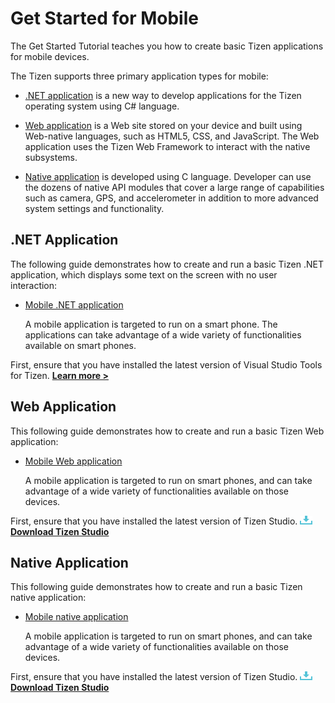 # Get Started for Mobile

The Get Started Tutorial teaches you how to create basic Tizen applications for mobile devices.

The Tizen supports three primary application types for mobile:

-   [.NET application](#net-application) is a new way to develop applications for the Tizen operating system using C# language.

-   [Web application](#web-application) is a Web site stored on your device and built using Web-native languages, such as HTML5, CSS, and JavaScript. The Web application uses the Tizen Web Framework to interact with the native subsystems.

-   [Native application](#native-application) is developed using C language. Developer can use the dozens of native API modules that cover a large range of capabilities such as camera, GPS, and accelerometer in addition to more advanced system settings and functionality.

## .NET Application

The following guide demonstrates how to create and run a basic Tizen .NET application, which displays some text on the screen with no user interaction:

-   [Mobile .NET application](../dotnet/get-started/mobile/first-app.md)

    A mobile application is targeted to run on a smart phone. The applications can take advantage of a wide variety of functionalities available on smart phones.

First, ensure that you have installed the latest version of Visual Studio Tools for Tizen. [**Learn more >**](../vstools/install.md)

## Web Application

This following guide demonstrates how to create and run a basic Tizen Web application:

-   [Mobile Web application](../web/get-started/mobile/first-app.md)

    A mobile application is targeted to run on smart phones, and can take advantage of a wide variety of functionalities available on those devices.

First, ensure that you have installed the latest version of Tizen Studio. <a href="https://developer.tizen.org/development/tizen-studio/download" target="_blank">
<img src="media/ic_docs_download.png"><strong> Download Tizen Studio</strong></a>

## Native Application

This following guide demonstrates how to create and run a basic Tizen native application:

-   [Mobile native application](../native/get-started/mobile/first-app.md)

    A mobile application is targeted to run on smart phones, and can take advantage of a wide variety of functionalities available on those devices.

First, ensure that you have installed the latest version of Tizen Studio. <a href="https://developer.tizen.org/development/tizen-studio/download" target="_blank">
<img src="media/ic_docs_download.png"><strong> Download Tizen Studio</strong></a>
